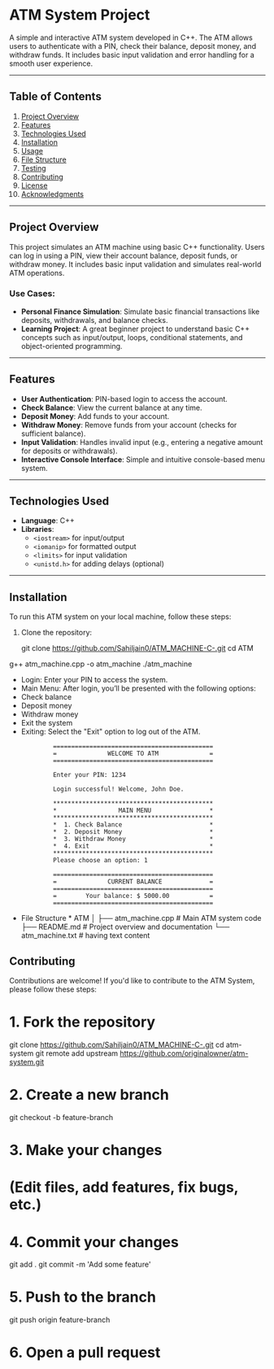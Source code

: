 # ATM System Project

A simple and interactive ATM system developed in C++. The ATM allows users to authenticate with a PIN, check their balance, deposit money, and withdraw funds. It includes basic input validation and error handling for a smooth user experience.

---

## Table of Contents

1. [Project Overview](#project-overview)
2. [Features](#features)
3. [Technologies Used](#technologies-used)
4. [Installation](#installation)
5. [Usage](#usage)
6. [File Structure](#file-structure)
7. [Testing](#testing)
8. [Contributing](#contributing)
9. [License](#license)
10. [Acknowledgments](#acknowledgments)

---

## Project Overview

This project simulates an ATM machine using basic C++ functionality. Users can log in using a PIN, view their account balance, deposit funds, or withdraw money. It includes basic input validation and simulates real-world ATM operations.

### Use Cases:
- **Personal Finance Simulation**: Simulate basic financial transactions like deposits, withdrawals, and balance checks.
- **Learning Project**: A great beginner project to understand basic C++ concepts such as input/output, loops, conditional statements, and object-oriented programming.

---

## Features

- **User Authentication**: PIN-based login to access the account.
- **Check Balance**: View the current balance at any time.
- **Deposit Money**: Add funds to your account.
- **Withdraw Money**: Remove funds from your account (checks for sufficient balance).
- **Input Validation**: Handles invalid input (e.g., entering a negative amount for deposits or withdrawals).
- **Interactive Console Interface**: Simple and intuitive console-based menu system.

---

## Technologies Used

- **Language**: C++
- **Libraries**: 
  - `<iostream>` for input/output
  - `<iomanip>` for formatted output
  - `<limits>` for input validation
  - `<unistd.h>` for adding delays (optional)

---

## Installation

To run this ATM system on your local machine, follow these steps:

1. Clone the repository:
   
   git clone https://github.com/Sahiljain0/ATM_MACHINE-C-.git
   cd ATM


<!-- Compile the C++ code: -->

g++ atm_machine.cpp -o atm_machine
./atm_machine

<!-- ************************************************************************** -->
<!-- Usage -->

* Login: Enter your PIN to access the system.
* Main Menu: After login, you’ll be presented with the following options:
* Check balance
* Deposit money
* Withdraw money
* Exit the system
* Exiting: Select the "Exit" option to log out of the ATM.

<!-- ************************************************************************ -->

                ============================================
                =              WELCOME TO ATM              =
                ============================================

                Enter your PIN: 1234

                Login successful! Welcome, John Doe.

                ********************************************
                *                 MAIN MENU                *
                ********************************************
                *  1. Check Balance                        *
                *  2. Deposit Money                        *
                *  3. Withdraw Money                       *
                *  4. Exit                                 *
                ********************************************
                Please choose an option: 1

                ============================================
                =              CURRENT BALANCE             =
                ============================================
                =        Your balance: $ 5000.00           =
                ============================================
<!-- ************************************************************************* -->
* File Structure *
ATM
│
├── atm_machine.cpp       # Main ATM system code
├── README.md             # Project overview and documentation
└── atm_machine.txt       # having text content


<!-- **********************************************************************
 -->
 ## Contributing

Contributions are welcome! If you'd like to contribute to the ATM System, please follow these steps:

# 1. Fork the repository
git clone https://github.com/Sahiljain0/ATM_MACHINE-C-.git
cd atm-system
git remote add upstream https://github.com/originalowner/atm-system.git

# 2. Create a new branch
git checkout -b feature-branch

# 3. Make your changes
# (Edit files, add features, fix bugs, etc.)

# 4. Commit your changes
git add .
git commit -m 'Add some feature'

# 5. Push to the branch
git push origin feature-branch

# 6. Open a pull request
